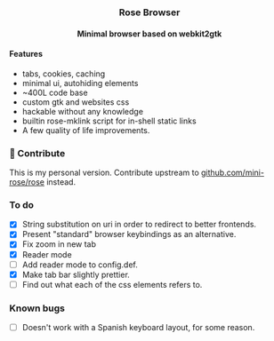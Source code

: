 <h3 align=center> Rose Browser</h3>
<h4 align=center>Minimal browser based on webkit2gtk</h4>

#### Features

- tabs, cookies, caching
- minimal ui, autohiding elements
- ~400L code base
- custom gtk and websites css
- hackable without any knowledge
- builtin rose-mklink script for in-shell static links
- A few quality of life improvements.

### 👐 Contribute 
This is my personal version. Contribute upstream to [github.com/mini-rose/rose](https://github.com/mini-rose/) instead.

### To do

- [x] String substitution on uri in order to redirect to better frontends.
- [x] Present "standard" browser keybindings as an alternative.
- [x] Fix zoom in new tab
- [x] Reader mode
- [ ] Add reader mode to config.def.
- [x] Make tab bar slightly prettier.
- [ ] Find out what each of the css elements refers to.

### Known bugs

- [ ] Doesn't work with a Spanish keyboard layout, for some reason. 

